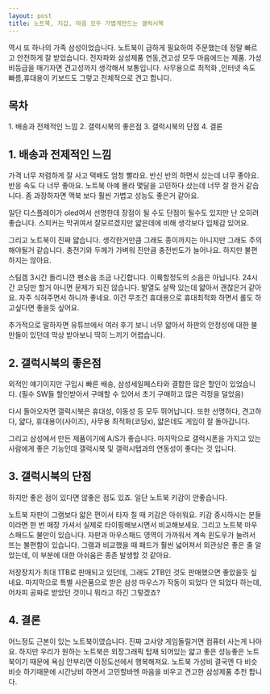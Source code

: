 ```yaml
---
layout: post
title: 노트북, 지갑, 마음 모두 가볍게만드는 갤럭시북
---
```


역시 또 하나의 가족 삼성이었습니다.
노트북이 급하게 필요하여 주문했는데 정말 빠르고 안전하게 잘 받았습니다.
전자파와 삼성제품 연동,견고성 모두 마음에드는 제품.
가성비등급을 매기자면 견고성까지 생각해서 보통입니다.
사무용으로 최적화 ,인터넷 속도 빠름,휴대용이 키보드도 그렇고 전체적으로 견고 합니다.


<h2>목차</h2>
1. 배송과 전제적인 느낌
2. 갤럭시북의 좋은점
3. 갤럭시북의 단점
4. 결론


<h2>1. 배송과 전제적인 느낌</h2>
가격 너무 저렴하게 잘 사고 택배도 엄청 빨라요.
반신 반의 하면서 샀는데 너무 좋아요.
반응 속도 다 너무 좋아요.
노트북 아예 몰라 몇달을 고민하다 샀는데 너무 잘 한거 같습니다.
좀 과장하자면 맥북 보다 훨씬 가볍고 성능도 좋은거 같아요.

일단 디스플레이가 oled여서 선명한데 장점이 될 수도 단점이 될수도 있지만 난 오히려 좋습니다.
스피커는 막귀여서 잘모르겠지만 얇은데에 비해 생각보다 입체감 있어요.

그리고 노트북이 진짜 얇습니다. 
생각한거만큼 그래도 종이까지는 아니지만 그래도 주의해야될거 같습니다.
충전기와 두께가 가벼워 진만큼 충전빈도가 늘어나요. 하지만 불편하지는 않아요.

스팀겜 3시간 돌리니깐 펜소음 조금 나긴합니다. 이륙할정도의 소음은 아닙니다.
24시간 코딩만 할거 아니면 문제가 되진 않습니다. 발열도 살짝 있는데 얇아서 괜찮은거 같아요. 
자주 식혀주면서 하니까 좋네요.
이건 무조건 휴대용으로 휴대최적화 하면서 롤도 하고싶다면 좋을듯 싶어요.

추가적으로 말하자면 유튜브에서 여러 후기 보니 너무 얇아서 하판의 안정성에 대한 불만들이 있던데 막상 받아보니 딱히 느끼기 어렵습니다.


<h2>2. 갤럭시북의 좋은점</h2>
외적인 얘기이지만 구입시 빠른 배송, 삼성세일페스타와 결합한 많은 할인이 있었습니다. 
(필수 SW들 할인받아서 구매할 수 있어서 초기 구매하고 많은 걱정을 덜었음)

다시 돌아오자면 갤럭시북은 휴대성, 이동성 등 모두 뛰어납니다.
또한 선명하다, 견고하다, 얇다, 휴대용이(사이즈), 사무용 최적화(코딩x), 얇은데도 게임이 잘 돌아갑니다.

그리고 삼성에서 만든 제품이기에 A/S가 좋습니다.
마지막으로 갤럭시폰을 가지고 있는 사람에게 좋은 기능인데 갤럭시북 및 갤럭시탭과의 연동성이 좋다는 것 입니다.



<h2>3. 갤럭시북의 단점</h2>
하지만 좋은 점이 있다면 않좋은 점도 있죠.
일단 노트북 키감이 안좋습니다.

노트북 자판이 그램보다 얇은 편이서 타자 칠 때 키감은 아쉬워요. 키감 중시하시는 분들이라면 한 번 매장 가셔서 실제로 타이핑해보시면서 비교해보세요.
그리고 노트북 마우스패드도 불만이 있습니다.
자판과 마우스패드 영역이 가까워서 계속 윈도우가 눌려서 뜨는 불편함이 있습니다. 그램과 비교했을 때 패드가 훨씬 넓어져서 외관상은 좋은 줄 알았는데, 이 부분에 대한 아쉬움은 종존 발생할 것 같아요.

저장장치가 최대 1TB로 판매되고 있던데, 그래도 2TB인 것도 판매했으면 좋았을듯 싶네요.
마지막으로 특별 사은품으로 받은 삼성 마우스가 작동이 되었다 안 되었다 하는데, 어차피 공짜로 받았던 것이니 뭐라고 하긴 그렇겠죠?



<h2>4. 결론</h2>
어느정도 근본이 있는 노트북이였습니다. 
진짜 고샤양 게임돌릴거면 컴퓨터 사는게 나아요. 
하지만 우리가 원하는 노트북은 외장그래픽 탑재 되어있는 얇고 좋은 성능좋은 노트북이기 때문에 욕심 안부리면 이정도선에서 행복해져요.
노트북 가성비 결국엔 다 비슷비슷 하기때문에 시간낭비 하면서 고민할바엔 마음을 비우고 견고한 삼성제품 추천 합니다.
